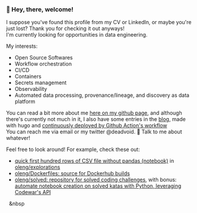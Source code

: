### 👋  Hey, there, welcome! 


I suppose you've found this profile from my CV or LinkedIn, or maybe you're just lost? Thank you for checking it out anyways!     
I'm currently looking for opportunities in data engineering.

My interests:    
- Open Source Softwares 
- Workflow orchestration 
- CI/CD 
- Containers
- Secrets management
- Observability
- Automated data processing, provenance/lineage, and discovery as data platform

You can read a bit more about me [here on my github page](https://oleng.github.io/about), 
and although there's currently not much in it, I also have some entries in the [blog](https://oleng.github.io/), 
made with hugo and [continuously deployed by Github Action's workflow](https://github.com/oleng/oleng.github.io/blob/hugo/.github/workflows/hugo.yml)    
You can reach me via email or my twitter @deadvoid. 💬 Talk to me about whatever!

Feel free to look around! For example, check these out:     
- [quick first hundred rows of CSV file without pandas \(notebook\)](https://github.com/oleng/explorations/blob/master/CSV%20data%20exploration%20without%20pandas%20with%20generator.ipynb) in [oleng/explorations](https://github.com/oleng/explorations)
- [oleng/Dockerfiles: source for Dockerhub builds](https://github.com/oleng/dockerfiles)     
- [oleng/solved: repository for solved coding challenges](https://github.com/oleng/solved), with bonus: 
  [automate notebook creation on solved katas with Python, leveraging Codewar's API](https://github.com/oleng/solved/blob/master/codewar_api_to_notebook.py) 


&nbsp;&nbsp;&nbsp
